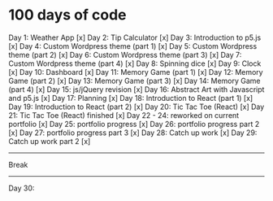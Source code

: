 # 100 days of code

Day 1: Weather App [x]
Day 2: Tip Calculator [x]
Day 3: Introduction to p5.js [x]
Day 4: Custom Wordpress theme (part 1) [x]
Day 5: Custom Wordpress theme (part 2) [x]
Day 6: Custom Wordpress theme (part 3) [x]
Day 7: Custom Wordpress theme (part 4) [x]
Day 8: Spinning dice [x]
Day 9: Clock [x]
Day 10: Dashboard [x]
Day 11: Memory Game (part 1) [x]
Day 12: Memory Game (part 2) [x]
Day 13: Memory Game (part 3) [x]
Day 14: Memory Game (part 4) [x]
Day 15: js/jQuery revision [x]
Day 16: Abstract Art with Javascript and p5.js [x]
Day 17: Planning [x]
Day 18: Introduction to React (part 1) [x]
Day 19: Introduction to React (part 2) [x]
Day 20: Tic Tac Toe (React) [x]
Day 21: Tic Tac Toe (React) finished [x]
Day 22 - 24: reworked on current portfolio [x]
Day 25: portfolio progress [x]
Day 26: portfolio progress part 2 [x]
Day 27: portfolio progress part 3 [x]
Day 28: Catch up work [x]
Day 29: Catch up work part 2 [x]

---

Break

---

Day 30: 